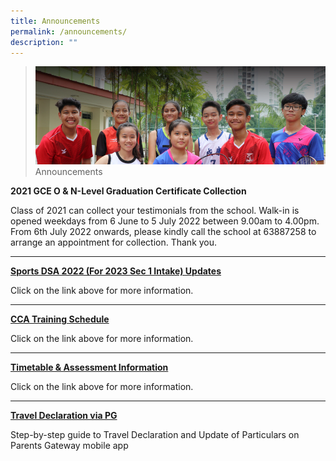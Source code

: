 ```yaml
---
title: Announcements
permalink: /announcements/
description: ""
---
```


>![](/images/About%20us.jpg)
>Announcements


**2021 GCE O & N-Level Graduation Certificate Collection**<br>

Class of 2021 can collect your testimonials from the school. Walk-in is opened weekdays from 6 June to 5 July 2022 between 9.00am to 4.00pm. From 6th July 2022 onwards, please kindly call the school at 63887258 to arrange an appointment for collection. Thank you.

------


[**Sports DSA 2022 (For 2023 Sec 1 Intake) Updates**](https://moe-sengkangsec-staging.netlify.app/co-curriculum/co-curricular-activities-cca/direct-school-admission-dsa)

Click on the link above for more information.

----

[**CCA Training Schedule**](https://moe-sengkangsec-staging.netlify.app/co-curriculum/co-curricular-activities-cca)

Click on the link above for more information.

---

[**Timetable & Assessment Information**](https://moe-sengkangsec-staging.netlify.app/curriculum/instructional-programme-ip/timetable-and-assessment)

Click on the link above for more information.

---

[**Travel Declaration via PG**]([](/files/Instructions_for_Travel_Declaration_on_PG.pdf))

Step-by-step guide to Travel Declaration and Update of Particulars on Parents Gateway mobile app